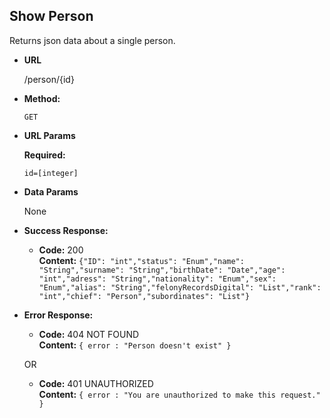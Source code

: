 **Show Person**
----
  Returns json data about a single person.

* **URL**

  /person/{id}

* **Method:**

  `GET`
  
*  **URL Params**

   **Required:**
 
   `id=[integer]`

* **Data Params**

  None

* **Success Response:**

  * **Code:** 200 <br />
    **Content:** `{"ID": "int","status": "Enum","name": "String","surname": "String","birthDate": "Date","age": "int","adress": "String","nationality": "Enum","sex": "Enum","alias": "String","felonyRecordsDigital": "List","rank": "int","chief": "Person","subordinates": "List"}`
 
* **Error Response:**

  * **Code:** 404 NOT FOUND <br />
    **Content:** `{ error : "Person doesn't exist" }`

  OR

  * **Code:** 401 UNAUTHORIZED <br />
    **Content:** `{ error : "You are unauthorized to make this request." }`

